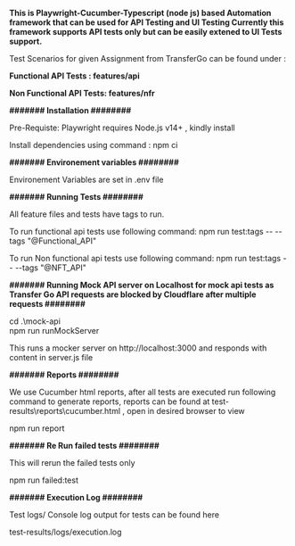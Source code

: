 **This is Playwright-Cucumber-Typescript (node js) based Automation framework that can be used for API Testing and UI Testing
Currently this framework supports API tests only but can be easily extened to UI Tests support.**

Test Scenarios for given Assignment from TransferGo can be found under :

**Functional API Tests : features/api**

**Non Functional API Tests: features/nfr**

**####### Installation ########**

Pre-Requiste: Playwright requires Node.js v14+ , kindly install

Install dependencies using command : 
npm ci

**####### Environement variables  ########**

Environement Variables are set in .env file

**####### Running Tests ########**

All feature files and tests have tags to run.

To run functional api tests use following command: 
npm run test:tags -- --tags "@Functional_API"

To run Non functional api tests use following command: 
npm run test:tags -- --tags "@NFT_API"


**####### Running Mock API server on Localhost for mock api tests as Transfer Go API requests are blocked by Cloudflare after multiple requests ########**

cd .\mock-api\
npm run runMockServer

This runs a mocker server on http://localhost:3000 and responds with content in server.js file

**####### Reports ########**

We use Cucumber html reports, after all tests are executed run following command to generate reports, reports can be found at test-results\reports\cucumber.html , open in desired browser to view

npm run report

**####### Re Run failed tests ########**

This will rerun the failed tests only

npm run failed:test

**####### Execution Log ########**

Test logs/ Console log output for tests can be found here

test-results/logs/execution.log
